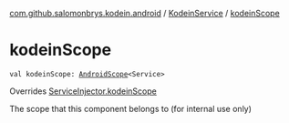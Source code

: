 [com.github.salomonbrys.kodein.android](../index.md) / [KodeinService](index.md) / [kodeinScope](.)

# kodeinScope

`val kodeinScope: `[`AndroidScope`](../-android-scope/index.md)`<Service>`

Overrides [ServiceInjector.kodeinScope](../-service-injector/kodein-scope.md)

The scope that this component belongs to (for internal use only)

